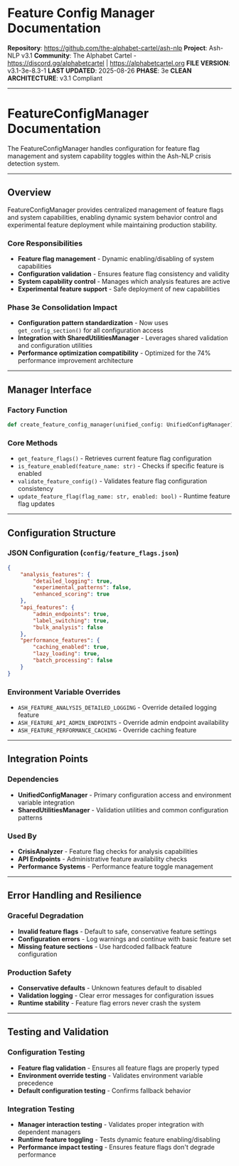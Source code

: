 <!-- ash-nlp/docs/tech/managers/feature_config.md -->
<!--
Feature Config Manager Documentation for Ash-NLP Service
FILE VERSION: v3.1-3d-8.3-1
LAST MODIFIED: 2025-08-26
PHASE: 3e
CLEAN ARCHITECTURE: v3.1 Compliant
-->
# Feature Config Manager Documentation

**Repository**: https://github.com/the-alphabet-cartel/ash-nlp
**Project**: Ash-NLP v3.1
**Community**: The Alphabet Cartel - https://discord.gg/alphabetcartel | https://alphabetcartel.org
**FILE VERSION**: v3.1-3e-8.3-1
**LAST UPDATED**: 2025-08-26
**PHASE**: 3e
**CLEAN ARCHITECTURE**: v3.1 Compliant

---

# FeatureConfigManager Documentation

The FeatureConfigManager handles configuration for feature flag management and system capability toggles within the Ash-NLP crisis detection system.

---

## Overview

FeatureConfigManager provides centralized management of feature flags and system capabilities, enabling dynamic system behavior control and experimental feature deployment while maintaining production stability.

### Core Responsibilities
- **Feature flag management** - Dynamic enabling/disabling of system capabilities
- **Configuration validation** - Ensures feature flag consistency and validity
- **System capability control** - Manages which analysis features are active
- **Experimental feature support** - Safe deployment of new capabilities

### Phase 3e Consolidation Impact
- **Configuration pattern standardization** - Now uses `get_config_section()` for all configuration access
- **Integration with SharedUtilitiesManager** - Leverages shared validation and configuration utilities
- **Performance optimization compatibility** - Optimized for the 74% performance improvement architecture

---

## Manager Interface

### Factory Function
```python
def create_feature_config_manager(unified_config: UnifiedConfigManager) -> FeatureConfigManager
```

### Core Methods
- `get_feature_flags()` - Retrieves current feature flag configuration
- `is_feature_enabled(feature_name: str)` - Checks if specific feature is enabled
- `validate_feature_config()` - Validates feature flag configuration consistency
- `update_feature_flag(flag_name: str, enabled: bool)` - Runtime feature flag updates

---

## Configuration Structure

### JSON Configuration (`config/feature_flags.json`)
```json
{
    "analysis_features": {
        "detailed_logging": true,
        "experimental_patterns": false,
        "enhanced_scoring": true
    },
    "api_features": {
        "admin_endpoints": true,
        "label_switching": true,
        "bulk_analysis": false
    },
    "performance_features": {
        "caching_enabled": true,
        "lazy_loading": true,
        "batch_processing": false
    }
}
```

### Environment Variable Overrides
- `ASH_FEATURE_ANALYSIS_DETAILED_LOGGING` - Override detailed logging feature
- `ASH_FEATURE_API_ADMIN_ENDPOINTS` - Override admin endpoint availability
- `ASH_FEATURE_PERFORMANCE_CACHING` - Override caching feature

---

## Integration Points

### Dependencies
- **UnifiedConfigManager** - Primary configuration access and environment variable integration
- **SharedUtilitiesManager** - Validation utilities and common configuration patterns

### Used By
- **CrisisAnalyzer** - Feature flag checks for analysis capabilities
- **API Endpoints** - Administrative feature availability checks
- **Performance Systems** - Performance feature toggle management

---

## Error Handling and Resilience

### Graceful Degradation
- **Invalid feature flags** - Default to safe, conservative feature settings
- **Configuration errors** - Log warnings and continue with basic feature set
- **Missing feature sections** - Use hardcoded fallback feature configuration

### Production Safety
- **Conservative defaults** - Unknown features default to disabled
- **Validation logging** - Clear error messages for configuration issues
- **Runtime stability** - Feature flag errors never crash the system

---

## Testing and Validation

### Configuration Testing
- **Feature flag validation** - Ensures all feature flags are properly typed
- **Environment override testing** - Validates environment variable precedence
- **Default configuration testing** - Confirms fallback behavior

### Integration Testing
- **Manager interaction testing** - Validates proper integration with dependent managers
- **Runtime feature toggling** - Tests dynamic feature enabling/disabling
- **Performance impact testing** - Ensures feature flags don't degrade performance
